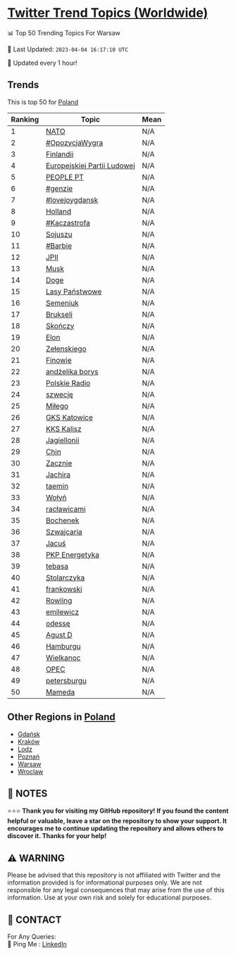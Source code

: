 [Twitter Trend Topics (Worldwide)](https://github.com/ErcinDedeoglu/Twitter-Trend-Topics)
==========


📊 Top 50 Trending Topics For Warsaw

📆 Last Updated: `2023-04-04 16:17:10 UTC`

🔧 Updated every 1 hour!


## Trends

This is top 50 for [Poland](</Poland>)

| Ranking | Topic | Mean |
| ------- | ------------ | ------------ |
| 1 | [NATO](http://twitter.com/search?q=NATO) | N/A |
| 2 | [#OpozycjaWygra](http://twitter.com/search?q=%23OpozycjaWygra) | N/A |
| 3 | [Finlandii](http://twitter.com/search?q=Finlandii) | N/A |
| 4 | [Europejskiej Partii Ludowej](http://twitter.com/search?q=Europejskiej+Partii+Ludowej) | N/A |
| 5 | [PEOPLE PT](http://twitter.com/search?q=PEOPLE+PT) | N/A |
| 6 | [#genzie](http://twitter.com/search?q=%23genzie) | N/A |
| 7 | [#lovejoygdansk](http://twitter.com/search?q=%23lovejoygdansk) | N/A |
| 8 | [Holland](http://twitter.com/search?q=Holland) | N/A |
| 9 | [#Kaczastrofa](http://twitter.com/search?q=%23Kaczastrofa) | N/A |
| 10 | [Sojuszu](http://twitter.com/search?q=Sojuszu) | N/A |
| 11 | [#Barbie](http://twitter.com/search?q=%23Barbie) | N/A |
| 12 | [JPII](http://twitter.com/search?q=JPII) | N/A |
| 13 | [Musk](http://twitter.com/search?q=Musk) | N/A |
| 14 | [Doge](http://twitter.com/search?q=Doge) | N/A |
| 15 | [Lasy Państwowe](http://twitter.com/search?q=Lasy+Pa%c5%84stwowe) | N/A |
| 16 | [Semeniuk](http://twitter.com/search?q=Semeniuk) | N/A |
| 17 | [Brukseli](http://twitter.com/search?q=Brukseli) | N/A |
| 18 | [Skończy](http://twitter.com/search?q=Sko%c5%84czy) | N/A |
| 19 | [Elon](http://twitter.com/search?q=Elon) | N/A |
| 20 | [Zełenskiego](http://twitter.com/search?q=Ze%c5%82enskiego) | N/A |
| 21 | [Finowie](http://twitter.com/search?q=Finowie) | N/A |
| 22 | [andżelika borys](http://twitter.com/search?q=and%c5%bcelika+borys) | N/A |
| 23 | [Polskie Radio](http://twitter.com/search?q=Polskie+Radio) | N/A |
| 24 | [szwecję](http://twitter.com/search?q=szwecj%c4%99) | N/A |
| 25 | [Miłego](http://twitter.com/search?q=Mi%c5%82ego) | N/A |
| 26 | [GKS Katowice](http://twitter.com/search?q=GKS+Katowice) | N/A |
| 27 | [KKS Kalisz](http://twitter.com/search?q=KKS+Kalisz) | N/A |
| 28 | [Jagiellonii](http://twitter.com/search?q=Jagiellonii) | N/A |
| 29 | [Chin](http://twitter.com/search?q=Chin) | N/A |
| 30 | [Zacznie](http://twitter.com/search?q=Zacznie) | N/A |
| 31 | [Jachira](http://twitter.com/search?q=Jachira) | N/A |
| 32 | [taemin](http://twitter.com/search?q=taemin) | N/A |
| 33 | [Wołyń](http://twitter.com/search?q=Wo%c5%82y%c5%84) | N/A |
| 34 | [racławicami](http://twitter.com/search?q=rac%c5%82awicami) | N/A |
| 35 | [Bochenek](http://twitter.com/search?q=Bochenek) | N/A |
| 36 | [Szwajcaria](http://twitter.com/search?q=Szwajcaria) | N/A |
| 37 | [Jacuś](http://twitter.com/search?q=Jacu%c5%9b) | N/A |
| 38 | [PKP Energetyka](http://twitter.com/search?q=PKP+Energetyka) | N/A |
| 39 | [tebasa](http://twitter.com/search?q=tebasa) | N/A |
| 40 | [Stolarczyka](http://twitter.com/search?q=Stolarczyka) | N/A |
| 41 | [frankowski](http://twitter.com/search?q=frankowski) | N/A |
| 42 | [Rowling](http://twitter.com/search?q=Rowling) | N/A |
| 43 | [emilewicz](http://twitter.com/search?q=emilewicz) | N/A |
| 44 | [odessę](http://twitter.com/search?q=odess%c4%99) | N/A |
| 45 | [Agust D](http://twitter.com/search?q=Agust+D) | N/A |
| 46 | [Hamburgu](http://twitter.com/search?q=Hamburgu) | N/A |
| 47 | [Wielkanoc](http://twitter.com/search?q=Wielkanoc) | N/A |
| 48 | [OPEC](http://twitter.com/search?q=OPEC) | N/A |
| 49 | [petersburgu](http://twitter.com/search?q=petersburgu) | N/A |
| 50 | [Mameda](http://twitter.com/search?q=Mameda) | N/A |



## Other Regions in [Poland](</Poland>)

* [Gdańsk](</Poland/Gdańsk.md>)
* [Kraków](</Poland/Kraków.md>)
* [Lodz](</Poland/Lodz.md>)
* [Poznań](</Poland/Poznań.md>)
* [Warsaw](</Poland/Warsaw.md>)
* [Wroclaw](</Poland/Wroclaw.md>)



## 📝 NOTES

⭐⭐⭐ **Thank you for visiting my GitHub repository! If you found the content helpful or valuable, leave a star on the repository to show your support. It encourages me to continue updating the repository and allows others to discover it. Thanks for your help!**


## ⚠️ WARNING

Please be advised that this repository is not affiliated with Twitter and the information provided is for informational purposes only. We are not responsible for any legal consequences that may arise from the use of this information. Use at your own risk and solely for educational purposes.


## 📨 CONTACT

 For Any Queries:  
            🏓 Ping Me : [LinkedIn](https://www.linkedin.com/in/ercindedeoglu/)
